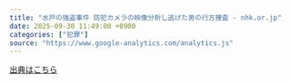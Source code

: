 ```yaml
---
title: "水戸の強盗事件 防犯カメラの映像分析し逃げた男の行方捜査 - nhk.or.jp"
date: 2025-09-30 11:49:00 +0900
categories: ["犯罪"]
source: "https://www.google-analytics.com/analytics.js"
---
```


[出典はこちら](https://www.google-analytics.com/analytics.js)
